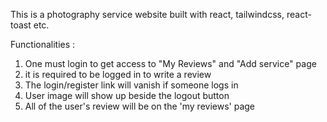 This is a photography service website built with react, tailwindcss, react-toast etc.

Functionalities : 
1. One must login to get access to "My Reviews" and "Add service" page
2. it is required to be logged in to write a review
3. The login/register link will vanish if someone logs in
4. User image will show up beside the logout button
5. All of the user's review will be on the 'my reviews' page
